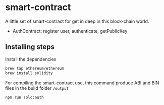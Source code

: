 # smart-contract
A little set of smart-contract for get in deep in this block-chain world.

- AuthContract: register user, authenticate, getPublicKey  
## Installing steps 

Install the dependencies
``` bash 
brew tap ethereum/ethereum
brew install solidity
```

For compiling the smart-contract use, this command
produce ABI and BIN files in the build folder `/output`

``` bash
npm run solc:auth
```
